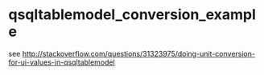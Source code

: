 # qsqltablemodel_conversion_example

see http://stackoverflow.com/questions/31323975/doing-unit-conversion-for-ui-values-in-qsqltablemodel
